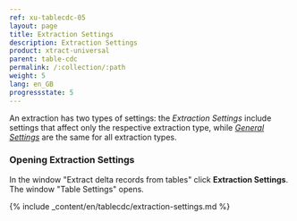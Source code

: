```yaml
---
ref: xu-tablecdc-05
layout: page
title: Extraction Settings 
description: Extraction Settings
product: xtract-universal
parent: table-cdc
permalink: /:collection/:path
weight: 5
lang: en_GB
progressstate: 5
---
```

An extraction has two types of settings: the *Extraction Settings* include settings that affect only the respective extraction type, while [*General Settings*](../getting-started/general-settings) are the same for all extraction types. 

### Opening Extraction Settings
In the window "Extract delta records from tables" click **Extraction Settings**. The window "Table Settings" opens. 

{% include _content/en/tablecdc/extraction-settings.md  %}
